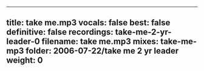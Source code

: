 
---
title: take me.mp3
vocals: false
best: false
definitive: false
recordings: take-me-2-yr-leader-0
filename: take me.mp3
mixes: take-me-mp3
folder: 2006-07-22/take me 2 yr leader
weight: 0
---

